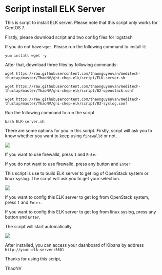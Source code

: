 # Script install ELK Server

This is script to install ELK server. Please note that this script only works for CentOS 7.

Firstly, please download script and two config files for logstash

If you do not have `wget`. Please run the following command to install it:

`yum install wget -y`

After that, download three files by following commands:

`wget https://raw.githubusercontent.com/thaonguyenvan/meditech-thuctap/master/ThaoNV/ghi-chep-elk/script/ELK-server.sh`

`wget https://raw.githubusercontent.com/thaonguyenvan/meditech-thuctap/master/ThaoNV/ghi-chep-elk/script/02-openstack.conf`

`wget https://raw.githubusercontent.com/thaonguyenvan/meditech-thuctap/master/ThaoNV/ghi-chep-elk/script/03-syslog.conf`

Run the following command to run the script.

`bash ELK-server.sh`

There are some options for you in this script. Firstly, script will ask you to know whether you want to keep using `firewalld` or not.

<img src="https://i.imgur.com/MP6nrJL.png">

If you want to use firewalld, press `1` and `Enter`

If you do not want to use firewalld, press any button and `Enter`

This script is use to build ELK server to get log of OpenStack system or linux syslog. The script will ask you to get your selection.

<img src="https://i.imgur.com/TkeOz4d.png">

If you want to config this ELK server to get log from OpenStack system, press `1` and `Enter`.

If you want to config this ELK server to get log from linux syslog, press any button and `Enter`.

The script will start automatically.

<img src="https://i.imgur.com/AonudeD.png">

After installed, you can access your dashboard of Kibana by address `http://your-elk-server:5601`

Thanks for using this script,

ThaoNV
